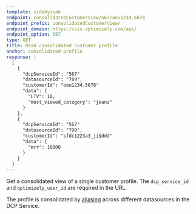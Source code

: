 ```yaml
---
template: sidebyside
endpoint: consolidatedCustomerView/567/oeu1234.5678
endpoint_prefix: consolidatedCustomerView/
endpoint_domain: https://vis.optimizely.com/api/
endpoint_option: 567
type: GET
title: Read consolidated customer profile
anchor: consolidated-profile
response: |
  [
    {
      "dcpServiceId": "567"
      "datasourceId": "789",
      "customerId": "oeu1234.5678"
      "data": {
        "LTV": 10,
        "most_viewed_category": "jeans"
      }
    },
    {
      "dcpServiceId": "567"
      "datasourceId": "790",
      "customerId": "sfdc1223a3_ji$ddd"
      "data": {
        "mrr": 10000
      }
    }
  ]
---
```


Get a consolidated view of a single customer profile.  The `dcp_service_id` and `optimizely_user_id` are required in the URL.

The profile is consolidated by [aliasing](/rest/customer_profiles#alias) across different datasources in the DCP Service.
